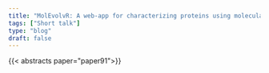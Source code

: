 ```yaml
---
title: "MolEvolvR: A web-app for characterizing proteins using molecular evolution and phylogeny"
tags: ["Short talk"]
type: "blog"
draft: false
---
```


{{< abstracts paper="paper91">}}


